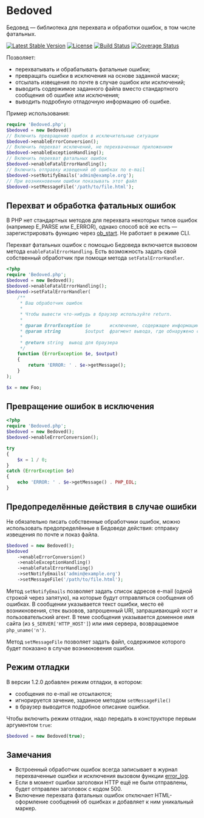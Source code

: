 Bedoved
=======

Бедовед — библиотека для перехвата и обработки ошибок, в том числе фатальных.

[![Latest Stable Version](https://poser.pugx.org/mekras/bedoved/v/stable.png)](https://packagist.org/packages/mekras/bedoved)
[![License](https://poser.pugx.org/mekras/bedoved/license.png)](https://packagist.org/packages/mekras/bedoved)
[![Build Status](https://travis-ci.org/mekras/Bedoved.svg?branch=develop)](https://travis-ci.org/mekras/Bedoved)
[![Coverage Status](https://coveralls.io/repos/mekras/Bedoved/badge.png?branch=master)](https://coveralls.io/r/mekras/Bedoved?branch=master)



Позволяет:

* перехватывать и обрабатывать фатальные ошибки;
* превращать ошибки в исключения на основе заданной маски;
* отсылать извещения по почте в случае ошибок или исключений;
* выводить содержимое заданного файла вместо стандартного сообщения об ошибке или исключения;
* выводить подробную отладочную информацию об ошибке.


Пример использования:

```php
require 'Bedoved.php';
$bedoved = new Bedoved()
// Включить превращение ошибок в исключительные ситуации
$bedoved->enableErrorConversion();
// Включить перехват исключений, не перехваченных приложением
$bedoved->enableExceptionHandling();
// Включить перехват фатальных ошибок
$bedoved->enableFatalErrorHandling();
// Включить отправку извещений об ошибках по e-mail
$bedoved->setNotifyEmails('admin@example.org');
// При возникновении ошибки показывать этот файл
$bedoved->setMessageFile('/path/to/file.html');
```

Перехват и обработка фатальных ошибок
-------------------------------------

В PHP нет стандартных методов для перехвата некоторых типов ошибок (например E_PARSE или
E_ERROR), однако способ всё же есть — зарегистрировать функцию через
[ob_start](http://php.net/ob_start). Не работает в режиме CLI.

Перехват фатальных ошибок с помощью Бедоведа включается вызовом метода `enableFatalErrorHandling`.
Есть возможность задать свой собственный обработчик при помощи метода `setFatalErrorHandler`.

```php
<?php
require 'Bedoved.php';
$bedoved = new Bedoved();
$bedoved->enableFatalErrorHandling();
$bedoved->setFatalErrorHandler(
    /**
     * Ваш обработчик ошибок
     *
     * Чтобы вывести что-нибудь в браузер используйте return.
     *
     * @param ErrorException $e       исключение, содержащее информацию об ошибке
     * @param string         $output  фрагмент вывода, где обнаружено сообщение об ошибке
     *
     * @return string  вывод для браузера
     */
    function (ErrorException $e, $output)
    {
        return 'ERROR: ' . $e->getMessage();
    }
);

$x = new Foo;
```

Превращение ошибок в исключения
-------------------------------

```php
<?php
require 'Bedoved.php';
$bedoved = new Bedoved();
$bedoved->enableErrorConversion();

try
{
    $x = 1 / 0;
}
catch (ErrorException $e)
{
    echo 'ERROR: ' . $e->getMessage() . PHP_EOL;
}

```

Предопределённые действия в случае ошибки
-----------------------------------------

Не обязательно писать собственные обработчики ошибок, можно использовать предопределённые в Бедоведе
действия: отправку извещения по почте и показ файла.

```php
$bedoved = new Bedoved();
$bedoved
    ->enableErrorConversion()
    ->enableExceptionHandling()
    ->enableFatalErrorHandling()
    ->setNotifyEmails('admin@example.org')
    ->setMessageFile('/path/to/file.html');
```

Метод `setNotifyEmails` позволяет задать список адресов e-mail (одной строкой через запятую), на
которые будут отправляться сообщения об ошибках. В сообщении указывается текст ошибки, место её
возникновения, стек вызовов, запрошенный URI, запрашивающий хост и пользовательский агент. В теме
сообщения указывается доменное имя сайта (из `$_SERVER['HTTP_HOST']`) или имя сервера, возвращаемое
`php_uname('n')`.

Метод `setMessageFile` позволяет задать файл, содержимое которого будет показано в случае
возникновения ошибки.

Режим отладки
-------------

В версии 1.2.0 добавлен режим отладки, в котором:

* сообщения по e-mail не отсылаются;
* игнорируется зачение, заданное методом `setMessageFile()`
* в браузер выводится подробное описание ошибки.

Чтобы включить режим отладки, надо передать в конструкторе первым аргументом `true`:

```php
$bedoved = new Bedoved(true);
```

Замечания
---------

* Встроенный обработчик ошибок всегда записывает в журнал перехваченные ошибки и исключения вызовом
функции [error_log](http://php.net/error_log).
* Если в момент ошибки заголовки HTTP ещё не были отправлены, будет отправлен заголовок с кодом 500.
* Включение перехвата фатальных ошибок отключает HTML-оформление сообщений об ошибках и добавляет
к ним уникальный маркер.
